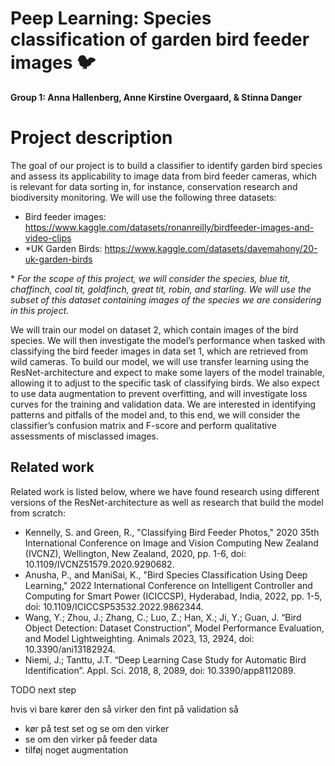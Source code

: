 # Peep Learning: Species classification of garden bird feeder images 🐦

**Group 1: Anna Hallenberg, Anne Kirstine Overgaard, & Stinna Danger**

# Project description
The goal of our project is to build a classifier to identify garden bird species and assess its applicability to image data from bird feeder cameras, which is relevant for data sorting in, for instance, conservation research and biodiversity monitoring. We will use the following three datasets:
* Bird feeder images: https://www.kaggle.com/datasets/ronanreilly/birdfeeder-images-and-video-clips
* *UK Garden Birds: https://www.kaggle.com/datasets/davemahony/20-uk-garden-birds

\* *For the scope of this project, we will consider the species, blue tit, chaffinch, coal tit, goldfinch, great tit, robin, and starling. We will use the subset of this dataset containing images of the species we are considering in this project.*

We will train our model on dataset 2, which contain images of the bird species. We will then investigate the model’s performance when tasked with classifying the bird feeder images in data set 1, which are retrieved from wild cameras.
To build our model, we will use transfer learning using the ResNet-architecture and expect to make some layers of the model trainable, allowing it to adjust to the specific task of classifying birds. We also expect to use data augmentation to prevent overfitting, and will investigate loss curves for the training and validation data. We are interested in identifying patterns and pitfalls of the model and, to this end, we will consider the classifier’s confusion matrix and F-score and perform qualitative assessments of misclassed images.

## Related work
Related work is listed below, where we have found research using different versions of the ResNet-architecture as well as research that build the model from scratch:
* Kennelly, S. and Green, R., "Classifying Bird Feeder Photos," 2020 35th International Conference on Image and Vision Computing New Zealand (IVCNZ), Wellington, New Zealand, 2020, pp. 1-6, doi: 10.1109/IVCNZ51579.2020.9290682. 
* Anusha, P., and ManiSai, K., "Bird Species Classification Using Deep Learning," 2022 International Conference on Intelligent Controller and Computing for Smart Power (ICICCSP), Hyderabad, India, 2022, pp. 1-5, doi: 10.1109/ICICCSP53532.2022.9862344. 
* Wang, Y.; Zhou, J.; Zhang, C.; Luo, Z.; Han, X.; Ji, Y.; Guan, J. “Bird Object Detection: Dataset Construction”, Model Performance Evaluation, and Model Lightweighting. Animals 2023, 13, 2924, doi: 10.3390/ani13182924.
* Niemi, J.; Tanttu, J.T. “Deep Learning Case Study for Automatic Bird Identification”. Appl. Sci. 2018, 8, 2089, doi: 10.3390/app8112089. 




TODO next step

hvis vi bare kører den så virker den fint på validation
så
  - kør på test set og se om den virker
  - se om den virker på feeder data
  - tilføj noget augmentation 